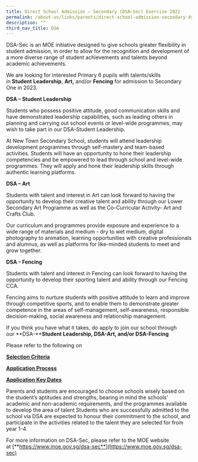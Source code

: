 ```yaml
---
title: Direct School Admission – Secondary (DSA–Sec) Exercise 2022
permalink: /about-us/links/parents/direct-school-admission-secondary-dsa-sec-exercise-2022/
description: ""
third_nav_title: DSA
---
```


DSA-Sec is an MOE initiative designed to give schools greater flexibility in student admission, in order to allow for the recognition and development of a more diverse range of student achievements and talents beyond academic achievements.  

We are looking for interested Primary 6 pupils with talents/skills in **Student** **Leadership**, **Art,** and/or **Fencing** for admission to Secondary One in 2023.

**DSA – Student Leadership**

Students who possess positive attitude, good communication skills and have demonstrated leadership capabilities, such as leading others in planning and carrying out school events or level-wide programmes, may wish to take part in our DSA-Student Leadership.

At New Town Secondary School, students will attend leadership development programmes through self-mastery and team-based activities. Students will have an opportunity to hone their leadership competencies and be empowered to lead through school and level-wide programmes. They will apply and hone their leadership skills through authentic learning platforms.

**DSA – Art**

Students with talent and interest in Art can look forward to having the opportunity to develop their creative talent and ability through our Lower Secondary Art Programme as well as the Co-Curricular Activity- Art and Crafts Club. 

Our curriculum and programmes provide exposure and experience to a wide range of materials and medium - dry to wet medium, digital photography to animation, learning opportunities with creative professionals and alumnus, as well as platforms for like-minded students to meet and grow together. 

**DSA – Fencing**

Students with talent and interest in Fencing can look forward to having the opportunity to develop their sporting talent and ability through our Fencing CCA. 

Fencing aims to nurture students with positive attitude to learn and improve through competitive sports, and to enable them to demonstrate greater competence in the areas of self-management, self-awareness, responsible decision-making, social awareness and relationship management.

If you think you have what it takes, do apply to join our school through our **DSA-****Student Leadership, DSA-Art, and/or DSA-Fencing**

Please refer to the following on

[**Selection Criteria**](/about-us/links/parents/direct-school-admission-secondary-dsa-sec-exercise-2022/selection-criteria)  

[**Application Process**](/about-us/links/parents/direct-school-admission-secondary-dsa-sec-exercise-2022/application-process)

[**Application Key Dates**](/about-us/links/parents/direct-school-admission-secondary-dsa-sec-exercise-2022/application-key-dates)

  

Parents and students are encouraged to choose schools wisely based on the student’s aptitudes and strengths, bearing in mind the schools’ academic and non-academic requirements, and the programmes available to develop the area of talent Students who are successfully admitted to the school via DSA are expected to honour their commitment to the school, and participate in the activities related to the talent they are selected for from year 1-4.  

  

For more information on DSA-Sec, please refer to the MOE website at [**https://www.moe.gov.sg/dsa-sec**](https://www.moe.gov.sg/dsa-sec)